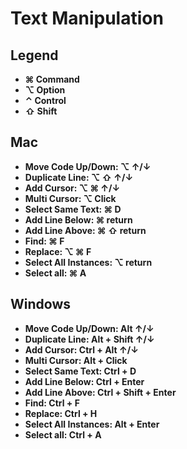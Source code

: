 # Text Manipulation

## Legend

* <strong>⌘ Command<strong>
* <strong>⌥ Option<strong>
* <strong>⌃ Control<strong>
* <strong>⇧ Shift<strong>

## Mac

* <strong>Move Code Up/Down:</strong> ⌥ ↑/↓
* <strong>Duplicate Line:</strong> ⌥ ⇧ ↑/↓
* <strong>Add Cursor:</strong> ⌥ ⌘ ↑/↓
* <strong>Multi Cursor:</strong> ⌥ Click
* <strong>Select Same Text:</strong> ⌘ D
* <strong>Add Line Below:</strong> ⌘ return
* <strong>Add Line Above:</strong> ⌘ ⇧ return 
* <strong>Find:</strong> ⌘ F
* <strong>Replace:</strong> ⌥ ⌘ F
* <strong>Select All Instances:</strong> ⌥ return 
* <strong>Select all:</strong> ⌘ A 

## Windows

* <strong>Move Code Up/Down:</strong> Alt ↑/↓
* <strong>Duplicate Line:</strong> Alt + Shift ↑/↓
* <strong>Add Cursor:</strong> Ctrl + Alt ↑/↓
* <strong>Multi Cursor:</strong> Alt + Click
* <strong>Select Same Text:</strong> Ctrl + D
* <strong>Add Line Below:</strong> Ctrl + Enter
* <strong>Add Line Above:</strong> Ctrl + Shift + Enter 
* <strong>Find:</strong> Ctrl + F
* <strong>Replace:</strong> Ctrl + H
* <strong>Select All Instances:</strong> Alt + Enter 
* <strong>Select all:</strong> Ctrl + A